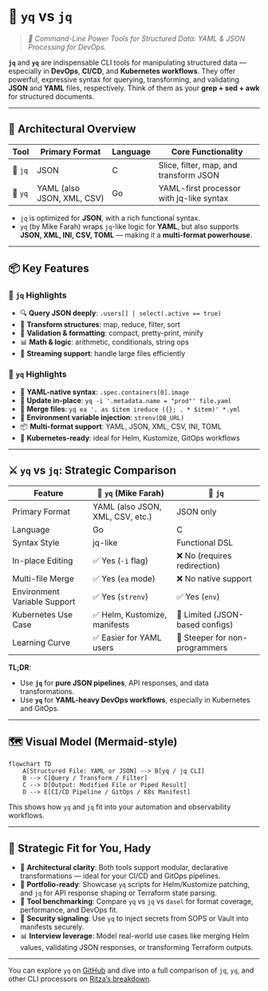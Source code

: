 # 🧰 `yq` vs `jq`

> _📖 Command-Line Power Tools for Structured Data: YAML & JSON Processing for DevOps._

**`jq`** and **`yq`** are indispensable CLI tools for manipulating structured data — especially in **DevOps**, **CI/CD**, and **Kubernetes workflows**. They offer powerful, expressive syntax for querying, transforming, and validating **JSON** and **YAML** files, respectively. Think of them as your **grep + sed + awk** for structured documents.

---

## 🧠 Architectural Overview

| Tool    | Primary Format             | Language | Core Functionality                       |
| ------- | -------------------------- | -------- | ---------------------------------------- |
| 🐍 `jq` | JSON                       | C        | Slice, filter, map, and transform JSON   |
| 🧾 `yq` | YAML (also JSON, XML, CSV) | Go       | YAML-first processor with jq-like syntax |

- `jq` is optimized for **JSON**, with a rich functional syntax.
- `yq` (by Mike Farah) wraps `jq`-like logic for **YAML**, but also supports **JSON, XML, INI, CSV, TOML** — making it a **multi-format powerhouse**.

---

## 📦 Key Features

### 🐍 `jq` Highlights

- 🔍 **Query JSON deeply**: `.users[] | select(.active == true)`
- 🔁 **Transform structures**: map, reduce, filter, sort
- 🧪 **Validation & formatting**: compact, pretty-print, minify
- 📊 **Math & logic**: arithmetic, conditionals, string ops
- 📜 **Streaming support**: handle large files efficiently

### 🧾 `yq` Highlights

- 🧬 **YAML-native syntax**: `.spec.containers[0].image`
- 🔁 **Update in-place**: `yq -i '.metadata.name = "prod"' file.yaml`
- 🔧 **Merge files**: `yq ea '. as $item ireduce ({}; . * $item)' *.yml`
- 🔐 **Environment variable injection**: `strenv(DB_URL)`
- 📦 **Multi-format support**: YAML, JSON, XML, CSV, INI, TOML
- 🧰 **Kubernetes-ready**: ideal for Helm, Kustomize, GitOps workflows

---

## ⚔️ `yq` vs `jq`: Strategic Comparison

| Feature                      | 🧾 `yq` (Mike Farah)             | 🐍 `jq`                         |
| ---------------------------- | -------------------------------- | ------------------------------- |
| Primary Format               | YAML (also JSON, XML, CSV, etc.) | JSON only                       |
| Language                     | Go                               | C                               |
| Syntax Style                 | jq-like                          | Functional DSL                  |
| In-place Editing             | ✅ Yes (`-i` flag)               | ❌ No (requires redirection)    |
| Multi-file Merge             | ✅ Yes (`ea` mode)               | ❌ No native support            |
| Environment Variable Support | ✅ Yes (`strenv`)                | ✅ Yes (`env`)                  |
| Kubernetes Use Case          | ✅ Helm, Kustomize, manifests    | 🔶 Limited (JSON-based configs) |
| Learning Curve               | ✅ Easier for YAML users         | 🔶 Steeper for non-programmers  |

**TL;DR**:

- Use **`jq`** for **pure JSON pipelines**, API responses, and data transformations.
- Use **`yq`** for **YAML-heavy DevOps workflows**, especially in Kubernetes and GitOps.

---

## 🗺️ Visual Model (Mermaid-style)

```mermaid
flowchart TD
    A[Structured File: YAML or JSON] --> B[yq / jq CLI]
    B --> C[Query / Transform / Filter]
    C --> D[Output: Modified File or Piped Result]
    D --> E[CI/CD Pipeline / GitOps / K8s Manifest]
```

This shows how `yq` and `jq` fit into your automation and observability workflows.

---

## 🧩 Strategic Fit for You, Hady

- 🧠 **Architectural clarity**: Both tools support modular, declarative transformations — ideal for your CI/CD and GitOps pipelines.
- 📁 **Portfolio-ready**: Showcase `yq` scripts for Helm/Kustomize patching, and `jq` for API response shaping or Terraform state parsing.
- 🧪 **Tool benchmarking**: Compare `yq` vs `jq` vs `dasel` for format coverage, performance, and DevOps fit.
- 🔐 **Security signaling**: Use `yq` to inject secrets from SOPS or Vault into manifests securely.
- 📊 **Interview leverage**: Model real-world use cases like merging Helm values, validating JSON responses, or transforming Terraform outputs.

---

You can explore `yq` on [GitHub](https://github.com/mikefarah/yq) and dive into a full comparison of `jq`, `yq`, and other CLI processors on [Ritza’s breakdown](https://ritza.co/articles/gen-articles/jq-vs-yq-vs-jsonpath-vs-jmespath-vs-sed-vs-awk/).
